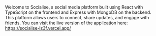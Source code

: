 Welcome to Socialise, a social media platform built using React with TypeScript on the frontend and Express with MongoDB on the backend. 
This platform allows users to connect, share updates, and engage with friends. 
You can visit the live version of the application here: https://socialise-lz3f.vercel.app/

